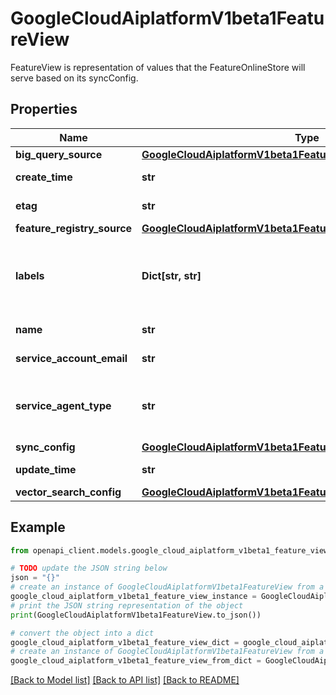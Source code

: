 # GoogleCloudAiplatformV1beta1FeatureView

FeatureView is representation of values that the FeatureOnlineStore will serve based on its syncConfig.

## Properties

Name | Type | Description | Notes
------------ | ------------- | ------------- | -------------
**big_query_source** | [**GoogleCloudAiplatformV1beta1FeatureViewBigQuerySource**](GoogleCloudAiplatformV1beta1FeatureViewBigQuerySource.md) |  | [optional] 
**create_time** | **str** | Output only. Timestamp when this FeatureView was created. | [optional] [readonly] 
**etag** | **str** | Optional. Used to perform consistent read-modify-write updates. If not set, a blind \&quot;overwrite\&quot; update happens. | [optional] 
**feature_registry_source** | [**GoogleCloudAiplatformV1beta1FeatureViewFeatureRegistrySource**](GoogleCloudAiplatformV1beta1FeatureViewFeatureRegistrySource.md) |  | [optional] 
**labels** | **Dict[str, str]** | Optional. The labels with user-defined metadata to organize your FeatureViews. Label keys and values can be no longer than 64 characters (Unicode codepoints), can only contain lowercase letters, numeric characters, underscores and dashes. International characters are allowed. See https://goo.gl/xmQnxf for more information on and examples of labels. No more than 64 user labels can be associated with one FeatureOnlineStore(System labels are excluded).\&quot; System reserved label keys are prefixed with \&quot;aiplatform.googleapis.com/\&quot; and are immutable. | [optional] 
**name** | **str** | Identifier. Name of the FeatureView. Format: &#x60;projects/{project}/locations/{location}/featureOnlineStores/{feature_online_store}/featureViews/{feature_view}&#x60; | [optional] 
**service_account_email** | **str** | Output only. A Service Account unique to this FeatureView. The role bigquery.dataViewer should be granted to this service account to allow Vertex AI Feature Store to sync data to the online store. | [optional] [readonly] 
**service_agent_type** | **str** | Optional. Service agent type used during data sync. By default, the Vertex AI Service Agent is used. When using an IAM Policy to isolate this FeatureView within a project (https://cloud.google.com/vertex-ai/docs/featurestore/latest/resource-policy) a separate service account should be provisioned by setting this field to &#x60;SERVICE_AGENT_TYPE_FEATURE_VIEW&#x60;. This will generate a separate service account to access the BigQuery source table. | [optional] 
**sync_config** | [**GoogleCloudAiplatformV1beta1FeatureViewSyncConfig**](GoogleCloudAiplatformV1beta1FeatureViewSyncConfig.md) |  | [optional] 
**update_time** | **str** | Output only. Timestamp when this FeatureView was last updated. | [optional] [readonly] 
**vector_search_config** | [**GoogleCloudAiplatformV1beta1FeatureViewVectorSearchConfig**](GoogleCloudAiplatformV1beta1FeatureViewVectorSearchConfig.md) |  | [optional] 

## Example

```python
from openapi_client.models.google_cloud_aiplatform_v1beta1_feature_view import GoogleCloudAiplatformV1beta1FeatureView

# TODO update the JSON string below
json = "{}"
# create an instance of GoogleCloudAiplatformV1beta1FeatureView from a JSON string
google_cloud_aiplatform_v1beta1_feature_view_instance = GoogleCloudAiplatformV1beta1FeatureView.from_json(json)
# print the JSON string representation of the object
print(GoogleCloudAiplatformV1beta1FeatureView.to_json())

# convert the object into a dict
google_cloud_aiplatform_v1beta1_feature_view_dict = google_cloud_aiplatform_v1beta1_feature_view_instance.to_dict()
# create an instance of GoogleCloudAiplatformV1beta1FeatureView from a dict
google_cloud_aiplatform_v1beta1_feature_view_from_dict = GoogleCloudAiplatformV1beta1FeatureView.from_dict(google_cloud_aiplatform_v1beta1_feature_view_dict)
```
[[Back to Model list]](../README.md#documentation-for-models) [[Back to API list]](../README.md#documentation-for-api-endpoints) [[Back to README]](../README.md)


